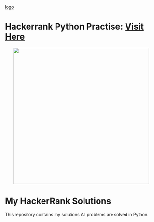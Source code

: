 [logo](https://i.imgur.com/YQnaKXf.png "HackerRank")
# Hackerrank Python Practise: <a target="_blank" href="https://www.hackerrank.com/domains/python?filters%5Bstatus%5D%5B%5D=unsolved&badge_type=python" >Visit Here</a> 

<div align="center">
<a href = 'https://www.hackerrank.com/domains/python?filters%5Bstatus%5D%5B%5D=unsolved&badge_type=python'><img src="https://i.imgur.com/YQnaKXf.png" width="450" height="auto"/></a>
 </div>

# My HackerRank Solutions

This repository contains my solutions 
All problems are solved in Python.
